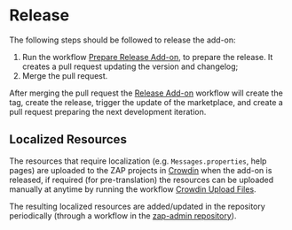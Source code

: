 # Release

The following steps should be followed to release the add-on:
 1. Run the workflow [Prepare Release Add-on](https://github.com/zaproxy/community-scripts/actions/workflows/prepare-release-add-on.yml),
    to prepare the release. It creates a pull request updating the version and changelog;
 2. Merge the pull request.

After merging the pull request the [Release Add-on](https://github.com/zaproxy/community-scripts/actions/workflows/release-add-on.yml) workflow
will create the tag, create the release, trigger the update of the marketplace, and create a pull request preparing the next development iteration.

## Localized Resources

The resources that require localization (e.g. `Messages.properties`, help pages) are uploaded to the ZAP projects in
[Crowdin](https://crowdin.com/) when the add-on is released, if required (for pre-translation) the resources can be uploaded manually at anytime
by running the workflow [Crowdin Upload Files](https://github.com/zaproxy/community-scripts/actions/workflows/crowdin-upload-files.yml).

The resulting localized resources are added/updated in the repository periodically (through a workflow in the
[zap-admin repository](https://github.com/zaproxy/zap-admin/)).
